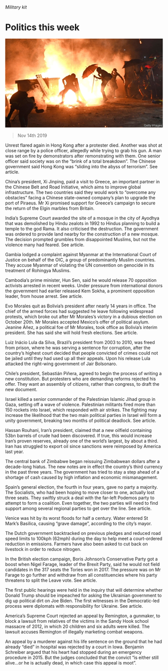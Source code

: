 ###### Military kit

# Politics this week 

![image](images/20191116_wwp001.jpg) 

> Nov 14th 2019 

Unrest flared again in Hong Kong after a protester died. Another was shot at close range by a police officer, allegedly while trying to grab his gun. A man was set on fire by demonstrators after remonstrating with them. One senior officer said society was on the “brink of a total breakdown”. The Chinese government said Hong Kong was “sliding into the abyss of terrorism”. See article. 

China’s president, Xi Jinping, paid a visit to Greece, an important partner in the Chinese Belt and Road Initiative, which aims to improve global infrastructure. The two countries said they would work to “overcome any obstacles” facing a Chinese state-owned company’s plan to upgrade the port of Piraeus. Mr Xi promised support for Greece’s campaign to secure the return of the Elgin marbles from Britain. 

India’s Supreme Court awarded the site of a mosque in the city of Ayodhya that was demolished by Hindu zealots in 1992 to Hindus planning to build a temple to the god Rama. It also criticised the destruction. The government was ordered to provide land nearby for the construction of a new mosque. The decision prompted grumbles from disappointed Muslims, but not the violence many had feared. See article. 

Gambia lodged a complaint against Myanmar at the International Court of Justice on behalf of the OIC, a group of predominantly Muslim countries. They accuse Myanmar of violating the UN convention on genocide in its treatment of Rohingya Muslims. 

Cambodia’s prime minister, Hun Sen, said he would release 70 opposition activists arrested in recent weeks. Under pressure from international donors the government had earlier released Kem Sokha, a prominent opposition leader, from house arrest. See article. 

Evo Morales quit as Bolivia’s president after nearly 14 years in office. The chief of the armed forces had suggested he leave following widespread protests, which broke out after Mr Morales’s victory in a dubious election on October 20th. Mr Morales accepted Mexico’s offer of political asylum. Jeanine Áñez, a political foe of Mr Morales, took office as Bolivia’s interim president. She has said she will hold fresh elections. See article. 

Luiz Inácio Lula da Silva, Brazil’s president from 2003 to 2010, was freed from prison, where he was serving a sentence for corruption, after the country’s highest court decided that people convicted of crimes could not be jailed until they had used up all their appeals. Upon his release Lula attacked the right-wing government of Jair Bolsonaro. 

Chile’s president, Sebastián Piñera, agreed to begin the process of writing a new constitution. But protesters who are demanding reforms rejected his offer. They want an assembly of citizens, rather than congress, to draft the new document. 

Israel killed a senior commander of the Palestinian Islamic Jihad group in Gaza, setting off a wave of violence. Palestinian militants fired more than 150 rockets into Israel, which responded with air strikes. The fighting may increase the likelihood that the two main political parties in Israel will form a unity government, breaking two months of political deadlock. See article. 

Hassan Rouhani, Iran’s president, claimed that a new oilfield containing 53bn barrels of crude had been discovered. If true, this would increase Iran’s proven reserves, already one of the world’s largest, by about a third. Iran has struggled to export oil since sanctions were reimposed by America last year. 

The central bank of Zimbabwe began reissuing Zimbabwean dollars after a decade-long hiatus. The new notes are in effect the country’s third currency in the past three years. The government has tried to stay a step ahead of a shortage of cash caused by high inflation and economic mismanagement. 

Spain’s general election, the fourth in four years, gave no party a majority. The Socialists, who had been hoping to move closer to one, actually lost three seats. They swiftly struck a deal with the far-left Podemos party to attempt to form a coalition. Even together, the two parties will need to find support among several regional parties to get over the line. See article. 

Venice was hit by its worst floods for half a century. Water entered St Mark’s Basilica, causing “grave damage”, according to the city’s mayor. 

The Dutch government backtracked on previous pledges and reduced road speed limits to 100kph (62mph) during the day to help meet a court-ordered reduction in emissions. Farmers have also been asked to cut back on livestock in order to reduce nitrogen. 

In the British election campaign, Boris Johnson’s Conservative Party got a boost when Nigel Farage, leader of the Brexit Party, said he would not field candidates in the 317 seats the Tories won in 2017. The pressure was on Mr Farage to go further and withdraw from all constituencies where his party threatens to split the Leave vote. See article. 

The first public hearings were held in the inquiry that will determine whether Donald Trump should be impeached for asking the Ukrainian government to dig up political dirt on Joe Biden. The first witnesses in the Democratic-led process were diplomats with responsibility for Ukraine. See article. 

America’s Supreme Court rejected an appeal by Remington, a gunmaker, to block a lawsuit from relatives of the victims in the Sandy Hook school massacre of 2012, in which 20 children and six adults were killed. The lawsuit accuses Remington of illegally marketing combat weapons. 

An appeal by a murderer against his life sentence on the ground that he had already “died” in hospital was rejected by a court in Iowa. Benjamin Schreiber argued that his heart had stopped during an emergency procedure in 2015. But the judges concluded that the convict “is either still alive…or he is actually dead, in which case this appeal is moot”. 

